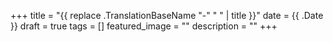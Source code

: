 +++
title =  "{{ replace .TranslationBaseName "-" " " | title }}"
date = {{ .Date }}
draft = true
tags = []
featured_image = ""
description = ""
+++
